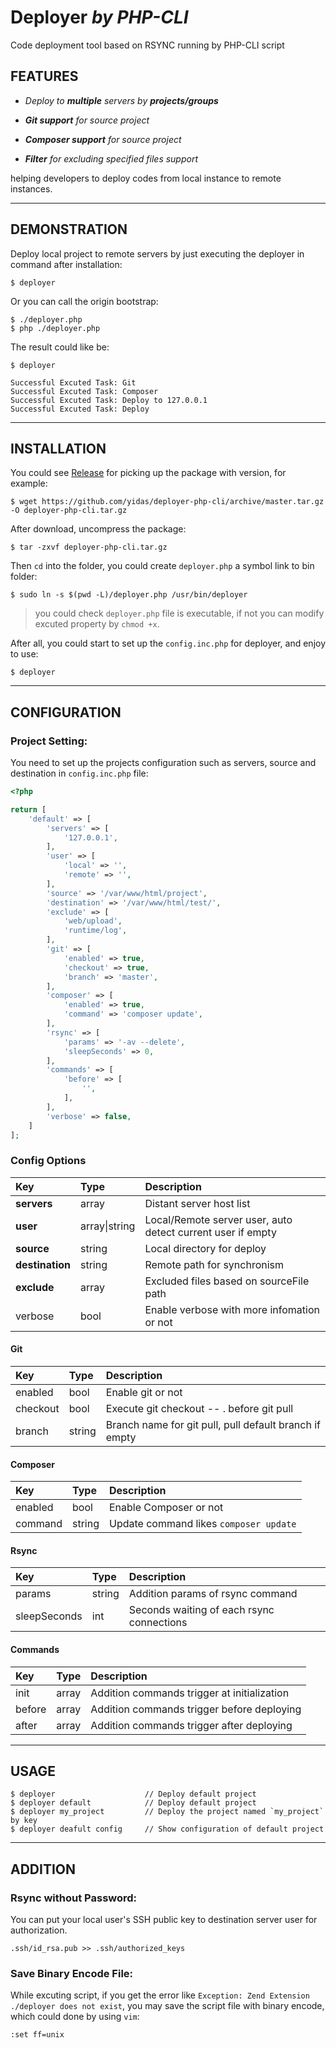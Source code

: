 Deployer *by PHP-CLI*
=====================

Code deployment tool based on RSYNC running by PHP-CLI script

FEATURES
--------

- *Deploy to **multiple** servers by **projects/groups***

- ***Git support** for source project*

- ***Composer support** for source project*

- ***Filter** for excluding specified files support*

helping developers to deploy codes from local instance to remote instances.

---

DEMONSTRATION
-------------

Deploy local project to remote servers by just executing the deployer in command after installation:

```
$ deployer
```
Or you can call the origin bootstrap:
```
$ ./deployer.php
$ php ./deployer.php
```

The result could like be:
```
$ deployer

Successful Excuted Task: Git
Successful Excuted Task: Composer
Successful Excuted Task: Deploy to 127.0.0.1
Successful Excuted Task: Deploy
```

---

INSTALLATION
------------

You could see [Release](https://github.com/yidas/deployer-php-cli/releases) for picking up the package with version, for example:
    
```
$ wget https://github.com/yidas/deployer-php-cli/archive/master.tar.gz -O deployer-php-cli.tar.gz
```

After download, uncompress the package:

```
$ tar -zxvf deployer-php-cli.tar.gz
```

Then `cd` into the folder, you could create `deployer.php` a symbol link to bin folder: 

```
$ sudo ln -s $(pwd -L)/deployer.php /usr/bin/deployer
```

> you could check `deployer.php` file is executable, if not you can modify excuted property by `chmod +x`.

After all, you could start to set up the `config.inc.php` for deployer, and enjoy to use:

```
$ deployer
```

---

CONFIGURATION
-------------

### Project Setting:

You need to set up the projects configuration such as servers, source and destination in `config.inc.php` file:

```php
<?php

return [
    'default' => [
        'servers' => [
            '127.0.0.1',
        ],
        'user' => [
            'local' => '',
            'remote' => '',
        ],
        'source' => '/var/www/html/project',
        'destination' => '/var/www/html/test/',
        'exclude' => [
            'web/upload',
            'runtime/log',
        ],
        'git' => [
            'enabled' => true,
            'checkout' => true,
            'branch' => 'master',
        ],
        'composer' => [
            'enabled' => true,
            'command' => 'composer update',
        ],
        'rsync' => [
            'params' => '-av --delete',
            'sleepSeconds' => 0,
        ],
        'commands' => [
            'before' => [
                '',
            ],
        ],
        'verbose' => false,
    ]
];
```

### Config Options

|Key|Type|Description|
|:-|:-|:-|
|**servers**|array|Distant server host list|
|**user**|array\|string|Local/Remote server user, auto detect current user if empty|
|**source**|string|Local directory for deploy |
|**destination**|string|Remote path for synchronism|
|**exclude**|array|Excluded files based on sourceFile path|
|verbose|bool|Enable verbose with more infomation or not|

#### Git

|Key|Type|Description|
|:-|:-|:-|
|enabled|bool|Enable git or not|
|checkout|bool|Execute git checkout -- . before git pull  |
|branch|string|Branch name for git pull, pull default branch if empty  |

#### Composer

|Key|Type|Description|
|:-|:-|:-|
|enabled|bool|Enable Composer or not|
|command|string|Update command likes `composer update`|

#### Rsync

|Key|Type|Description|
|:-|:-|:-|
|params|string|Addition params of rsync command|
|sleepSeconds|int|Seconds waiting of each rsync connections|

#### Commands

|Key|Type|Description|
|:-|:-|:-|
|init|array|Addition commands trigger at initialization|
|before|array|Addition commands trigger before deploying|
|after|array|Addition commands trigger after deploying|

---

USAGE
-----

```
$ deployer                    // Deploy default project
$ deployer default            // Deploy default project
$ deployer my_project         // Deploy the project named `my_project` by key
$ deployer deafult config     // Show configuration of default project
```

---

ADDITION
--------

### Rsync without Password:  

You can put your local user's SSH public key to destination server user for authorization.
```
.ssh/id_rsa.pub >> .ssh/authorized_keys
```

### Save Binary Encode File:  
  
While excuting script, if you get the error like `Exception: Zend Extension ./deployer does not exist`, you may save the script file with binary encode, which could done by using `vim`:

```
:set ff=unix
```




